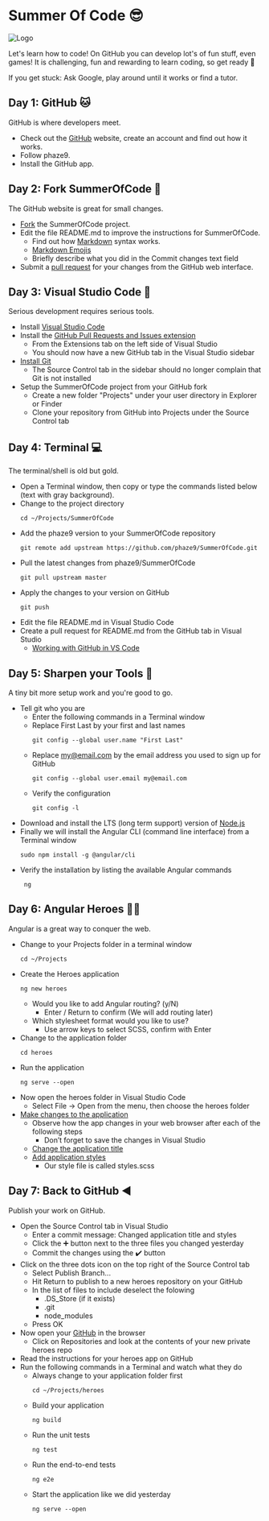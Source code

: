 # Summer Of Code :sunglasses:

![Logo](https://github.com/phaze9/SummerOfCode/blob/master/SummerOfCode.png?raw=true)

Let's learn how to code! On GitHub you can develop lot's of fun stuff, even games! It is challenging, fun and rewarding to learn coding, so get ready 🚀

If you get stuck: Ask Google, play around until it works or find a tutor.

## Day 1: GitHub :cat:
GitHub is where developers meet.
- Check out the [GitHub](https://github.com) website, create an account and find out how it works. 
- Follow phaze9.
- Install the GitHub app.

## Day 2: Fork SummerOfCode :fork_and_knife:
The GitHub website is great for small changes.
- [Fork](https://help.github.com/en/github/getting-started-with-github/fork-a-repo) the SummerOfCode project.
- Edit the file README.md to improve the instructions for SummerOfCode. 
  - Find out how [Markdown](https://guides.github.com/features/mastering-markdown/) syntax works.
  - [Markdown Emojis](https://gist.github.com/rxaviers/7360908)
  - Briefly describe what you did in the Commit changes text field
- Submit a [pull request](https://help.github.com/en/github/collaborating-with-issues-and-pull-requests/creating-a-pull-request-from-a-fork) for your changes from the GitHub web interface.

## Day 3: Visual Studio Code :floppy_disk:
Serious development requires serious tools.
- Install [Visual Studio Code](https://code.visualstudio.com/)
- Install the [GitHub Pull Requests and Issues extension](https://marketplace.visualstudio.com/items?itemName=GitHub.vscode-pull-request-github)
  - From the Extensions tab on the left side of Visual Studio
  - You should now have a new GitHub tab in the Visual Studio sidebar
- [Install Git](https://git-scm.com/download/)
  - The Source Control tab in the sidebar should no longer complain that Git is not installed
- Setup the SummerOfCode project from your GitHub fork
  - Create a new folder "Projects" under your user directory in Explorer or Finder
  - Clone your repository from GitHub into Projects under the Source Control tab
  
## Day 4: Terminal :computer:
The terminal/shell is old but gold.
- Open a Terminal window, then  copy or type the commands listed below (text with gray background).
- Change to the project directory
    ```
    cd ~/Projects/SummerOfCode
    ```
- Add the phaze9 version to your SummerOfCode repository
    ```
    git remote add upstream https://github.com/phaze9/SummerOfCode.git
    ```
- Pull the latest changes from phaze9/SummerOfCode
    ``` 
    git pull upstream master
    ```
- Apply the changes to your version on GitHub
    ```
    git push
    ```
- Edit the file README.md in Visual Studio Code
- Create a pull request for README.md from the GitHub tab in Visual Studio
  - [Working with GitHub in VS Code](https://code.visualstudio.com/docs/editor/github)

## Day 5: Sharpen your Tools :key:
A tiny bit more setup work and you're good to go.  
 - Tell git who you are
   - Enter the following commands in a Terminal window
   - Replace First Last by your first and last names
     ```
     git config --global user.name "First Last"
     ```
   - Replace my@email.com by the email address you used to sign up for GitHub
     ```
     git config --global user.email my@email.com
     ```
   - Verify the configuration
     ```
     git config -l
     ```
 - Download and install the LTS (long term support) version of [Node.js](https://nodejs.org/)
 - Finally we will install the Angular CLI (command line interface) from a Terminal window
   ```
   sudo npm install -g @angular/cli
   ```
 - Verify the installation by listing the available Angular commands
   ```
    ng
   ```

## Day 6: Angular Heroes :ok_woman:
Angular is a great way to conquer the web.
 - Change to your Projects folder in a terminal window
   ```
   cd ~/Projects
   ```
 - Create the Heroes application
   ```
   ng new heroes
   ```
   - Would you like to add Angular routing? (y/N) 
     - Enter / Return to confirm (We will add routing later)
   - Which stylesheet format would you like to use?
     - Use arrow keys to select SCSS, confirm with Enter
 - Change to the application folder
   ```
   cd heroes
   ```
 - Run the application
   ```
   ng serve --open
   ```
 - Now open the heroes folder in Visual Studio Code
   - Select File -> Open from the menu, then choose the heroes folder
 - [Make changes to the application](https://angular.io/tutorial/toh-pt0#make-changes-to-the-application)
   - Observe how the app changes in your web browser after each of the following steps
     - Don’t forget to save the changes in Visual Studio
   - [Change the application title](https://angular.io/tutorial/toh-pt0#change-the-application-title)
   - [Add application styles](https://angular.io/tutorial/toh-pt0#add-application-styles)
     - Our style file is called styles.scss
 
## Day 7: Back to GitHub :arrow_backward:
Publish your work on GitHub.
 - Open the Source Control tab in Visual Studio
   - Enter a commit message: Changed application title and styles
   - Click the :heavy_plus_sign: button next to the three files you changed yesterday
   - Commit the changes using the :heavy_check_mark: button
 - Click on the three dots icon on the top right of the Source Control tab
   - Select Publish Branch...
   - Hit Return to publish to a new heroes repository on your GitHub
   - In the list of files to include deselect the folowing
     - .DS_Store (if it exists)
     - .git
     - node_modules
   - Press OK
 - Now open your [GitHub](https://www.github.com/) in the browser
   - Click on Repositories and look at the contents of your new private heroes repo
 - Read the instructions for your heroes app on GitHub
 - Run the following commands in a Terminal and watch what they do
   - Always change to your application folder first
     ```
     cd ~/Projects/heroes
     ```
   - Build your application
     ```
     ng build
     ```
   - Run the unit tests
     ```
     ng test
     ```
   - Run the end-to-end tests
     ```
     ng e2e
     ```
   - Start the application like we did yesterday
     ```
     ng serve --open
     ```
